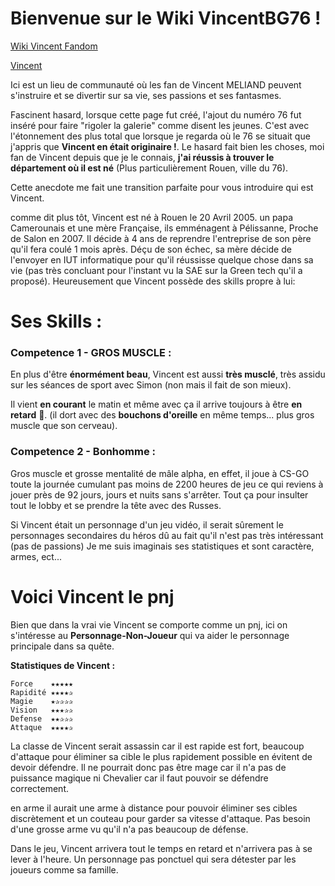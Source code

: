 # Bienvenue sur le Wiki VincentBG76 !
[Wiki Vincent Fandom](https://vincentanal76.fandom.com/fr/wiki/Wiki_VincentAnal76)

[Vincent](IMG_4443.jpg)

Ici est un lieu de communauté où les fan de Vincent MELIAND peuvent s'instruire et se divertir sur sa vie, ses passions et ses fantasmes.

Fascinent hasard, lorsque cette page fut créé, l'ajout du numéro 76 fut inséré pour faire "rigoler la galerie" comme disent les jeunes. C'est avec l'étonnement des plus total que lorsque je regarda où le 76 se situait que j'appris que **Vincent en était originaire !**. Le hasard fait bien les choses, moi fan de Vincent depuis que je le connais, **j'ai réussis à trouver le département où il est né** (Plus particulièrement Rouen, ville du 76).

Cette anecdote me fait une transition parfaite pour vous introduire qui est Vincent.

comme dit plus tôt, Vincent est né à Rouen le 20 Avril 2005. un papa Camerounais et une mère Française, ils emménagent à Pélissanne, Proche de Salon en 2007. Il décide à 4 ans de reprendre l'entreprise de son père qu'il fera coulé 1 mois après. Déçu de son échec, sa mère décide de l'envoyer en IUT informatique pour qu'il réussisse quelque chose dans sa vie (pas très concluant pour l'instant vu la SAE sur la Green tech qu'il a proposé). Heureusement que Vincent possède des skills propre à lui:
# Ses Skills :
### Competence 1 - GROS MUSCLE :

En plus d'être **énormément beau**, Vincent est aussi **très musclé**, très assidu sur les séances de sport avec Simon (non mais il fait de son mieux).

Il vient **en courant** le matin et même avec ça il arrive toujours à être **en retard** 💪. (il dort avec des **bouchons d'oreille** en même temps... plus gros muscle que son cerveau).


### Competence 2 - Bonhomme :

Gros muscle et grosse mentalité de mâle alpha, en effet, il joue à CS-GO toute la journée cumulant pas moins de 2200 heures de jeu ce qui reviens à jouer près de 92 jours, jours et nuits sans s'arrêter. Tout ça pour insulter tout le lobby et se prendre la tête avec des Russes. 

Si Vincent était un personnage d'un jeu vidéo, il serait sûrement le personnages secondaires du héros dû au fait qu'il n'est pas très intéressant (pas de passions) Je me suis imaginais ses statistiques et sont caractère, armes, ect...

# Voici Vincent le pnj

Bien que dans la vrai vie Vincent se comporte comme un pnj, ici on s'intéresse au **Personnage-Non-Joueur** qui va aider le personnage principale dans sa quête.

**Statistiques de Vincent :**

    Force    ★★★★★
    Rapidité ★★★★✰
    Magie    ★✰✰✰✰
    Vision   ★★★✰✰
    Defense  ★★✰✰✰
    Attaque  ★★★★✰

La classe de Vincent serait assassin car il est rapide est fort, beaucoup d'attaque pour éliminer sa cible le plus rapidement possible en évitent de devoir défendre. Il ne pourrait donc pas être mage car il n'a pas de puissance magique ni Chevalier car il faut pouvoir se défendre correctement.

en arme il aurait une arme à distance pour pouvoir éliminer ses cibles discrètement et un couteau pour garder sa vitesse d'attaque. Pas besoin d'une grosse arme vu qu'il n'a pas beaucoup de défense.

Dans le jeu, Vincent arrivera tout le temps en retard et n'arrivera pas à se lever à l'heure. Un personnage pas ponctuel qui sera détester par les joueurs comme sa famille.
